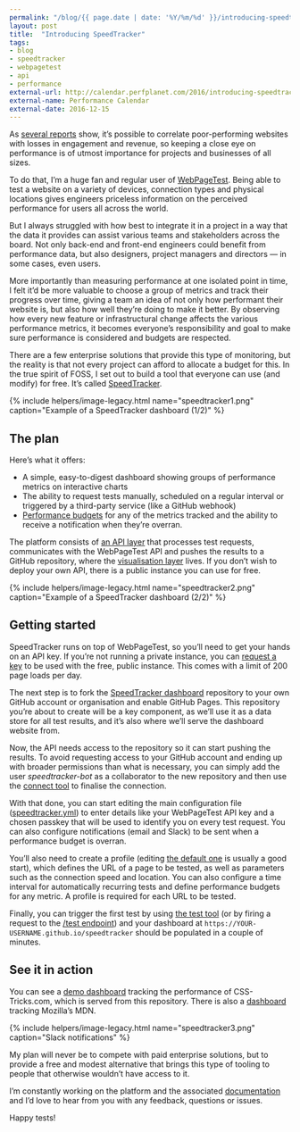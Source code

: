 ```yaml
---
permalink: "/blog/{{ page.date | date: '%Y/%m/%d' }}/introducing-speedtracker.html"
layout: post
title:  "Introducing SpeedTracker"
tags:
- blog
- speedtracker
- webpagetest
- api
- performance
external-url: http://calendar.perfplanet.com/2016/introducing-speedtracker/
external-name: Performance Calendar
external-date: 2016-12-15
---
```

As [several reports](https://wpostats.com/) show, it’s possible to correlate poor-performing websites with losses in engagement and revenue, so keeping a close eye on performance is of utmost importance for projects and businesses of all sizes.

To do that, I’m a huge fan and regular user of [WebPageTest](http://www.webpagetest.org/).<!--more--> Being able to test a website on a variety of devices, connection types and physical locations gives engineers priceless information on the perceived performance for users all across the world.

But I always struggled with how best to integrate it in a project in a way that the data it provides can assist various teams and stakeholders across the board. Not only back-end and front-end engineers could benefit from performance data, but also designers, project managers and directors — in some cases, even users.

More importantly than measuring performance at one isolated point in time, I felt it’d be more valuable to choose a group of metrics and track their progress over time, giving a team an idea of not only how performant their website is, but also how well they’re doing to make it better. By observing how every new feature or infrastructural change affects the various performance metrics, it becomes everyone’s responsibility and goal to make sure performance is considered and budgets are respected.

There are a few enterprise solutions that provide this type of monitoring, but the reality is that not every project can afford to allocate a budget for this. In the true spirit of FOSS, I set out to build a tool that everyone can use (and modify) for free. It’s called [SpeedTracker](https://speedtracker.org/).

{% include helpers/image-legacy.html name="speedtracker1.png" caption="Example of a SpeedTracker dashboard (1/2)" %}

## The plan

Here’s what it offers:

- A simple, easy-to-digest dashboard showing groups of performance metrics on interactive charts
- The ability to request tests manually, scheduled on a regular interval or triggered by a third-party service (like a GitHub webhook)
- [Performance budgets](https://timkadlec.com/2013/01/setting-a-performance-budget/) for any of the metrics tracked and the ability to receive a notification when they’re overran.

The platform consists of [an API layer](https://github.com/speedtracker/speedtracker-api) that processes test requests, communicates with the WebPageTest API and pushes the results to a GitHub repository, where the [visualisation layer](https://github.com/speedtracker/speedtracker) lives. If you don’t wish to deploy your own API, there is a public instance you can use for free.

{% include helpers/image-legacy.html name="speedtracker2.png" caption="Example of a SpeedTracker dashboard (2/2)" %}

## Getting started

SpeedTracker runs on top of WebPageTest, so you’ll need to get your hands on an API key. If you’re not running a private instance, you can [request a key](https://www.webpagetest.org/getkey.php) to be used with the free, public instance. This comes with a limit of 200 page loads per day.

The next step is to fork the [SpeedTracker dashboard](https://github.com/speedtracker/speedtracker) repository to your own GitHub account or organisation and enable GitHub Pages. This repository you’re about to create will be a key component, as we’ll use it as a data store for all test results, and it’s also where we’ll serve the dashboard website from.

Now, the API needs access to the repository so it can start pushing the results. To avoid requesting access to your GitHub account and ending up with broader permissions than what is necessary, you can simply add the user *speedtracker-bot* as a collaborator to the new repository and then use the [connect tool](https://speedtracker.org/connect) to finalise the connection.

With that done, you can start editing the main configuration file ([speedtracker.yml](https://github.com/speedtracker/speedtracker/blob/master/speedtracker.yml)) to enter details like your WebPageTest API key and a chosen passkey that will be used to identify you on every test request. You can also configure notifications (email and Slack) to be sent when a performance budget is overran.

You’ll also need to create a profile (editing [the default one](https://github.com/speedtracker/speedtracker/blob/master/_profiles/default.html) is usually a good start), which defines the URL of a page to be tested, as well as parameters such as the connection speed and location. You can also configure a time interval for automatically recurring tests and define performance budgets for any metric. A profile is required for each URL to be tested.

Finally, you can trigger the first test by using [the test tool](https://speedtracker.org/test) (or by firing a request to the [/test endpoint](https://speedtracker.org/docs#run)) and your dashboard at `https://YOUR-USERNAME.github.io/speedtracker` should be populated in a couple of minutes.

## See it in action

You can see a [demo dashboard](https://demo.speedtracker.org/) tracking the performance of CSS-Tricks.com, which is served from this repository. There is also a [dashboard](https://mdn.speedtracker.org/) tracking Mozilla’s MDN.

{% include helpers/image-legacy.html name="speedtracker3.png" caption="Slack notifications" %}

My plan will never be to compete with paid enterprise solutions, but to provide a free and modest alternative that brings this type of tooling to people that otherwise wouldn’t have access to it.

I’m constantly working on the platform and the associated [documentation](https://speedtracker.org/docs) and I’d love to hear from you with any feedback, questions or issues.

Happy tests!<!--tomb-->